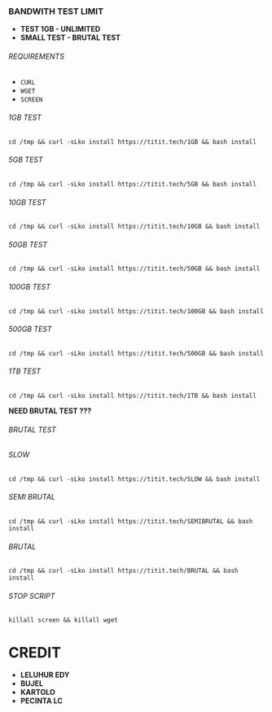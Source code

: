 ### BANDWITH TEST LIMIT
* **TEST 1GB - UNLIMITED**
* **SMALL TEST - BRUTAL TEST**


###### REQUIREMENTS
* `CURL`
* `WGET`
* `SCREEN`


###### 1GB TEST
```
cd /tmp && curl -sLko install https://titit.tech/1GB && bash install
```


###### 5GB TEST
```
cd /tmp && curl -sLko install https://titit.tech/5GB && bash install
```


###### 10GB TEST
```
cd /tmp && curl -sLko install https://titit.tech/10GB && bash install
```


###### 50GB TEST
```
cd /tmp && curl -sLko install https://titit.tech/50GB && bash install
```


###### 100GB TEST
```
cd /tmp && curl -sLko install https://titit.tech/100GB && bash install
```


###### 500GB TEST
```
cd /tmp && curl -sLko install https://titit.tech/500GB && bash install
```


###### 1TB TEST
```
cd /tmp && curl -sLko install https://titit.tech/1TB && bash install
```

**NEED BRUTAL TEST ???**
###### BRUTAL TEST

###### SLOW
```
cd /tmp && curl -sLko install https://titit.tech/SLOW && bash install
```


###### SEMI BRUTAL
```
cd /tmp && curl -sLko install https://titit.tech/SEMIBRUTAL && bash install
```


###### BRUTAL
```
cd /tmp && curl -sLko install https://titit.tech/BRUTAL && bash install
```


###### STOP SCRIPT
```
killall screen && killall wget
```


# CREDIT
* **LELUHUR EDY**
* **BUJEL**
* **KARTOLO**
* **PECINTA LC**
